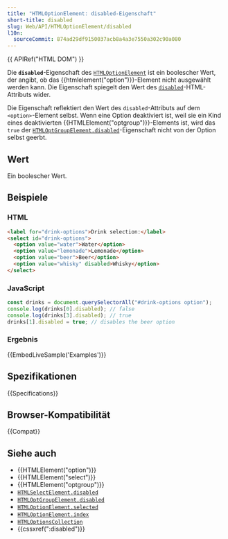 ```yaml
---
title: "HTMLOptionElement: disabled-Eigenschaft"
short-title: disabled
slug: Web/API/HTMLOptionElement/disabled
l10n:
  sourceCommit: 874ad29df9150037acb8a4a3e7550a302c90a080
---
```


{{ APIRef("HTML DOM") }}

Die **`disabled`**-Eigenschaft des [`HTMLOptionElement`](/de/docs/Web/API/HTMLOptionElement) ist ein boolescher Wert, der angibt, ob das {{htmlelement("option")}}-Element nicht ausgewählt werden kann. Die Eigenschaft spiegelt den Wert des [`disabled`](/de/docs/Web/HTML/Reference/Elements/option#disabled)-HTML-Attributs wider.

Die Eigenschaft reflektiert den Wert des `disabled`-Attributs auf dem `<option>`-Element selbst. Wenn eine Option deaktiviert ist, weil sie ein Kind eines deaktivierten {{HTMLElement("optgroup")}}-Elements ist, wird das `true` der [`HTMLOptGroupElement.disabled`](/de/docs/Web/API/HTMLOptGroupElement/disabled)-Eigenschaft nicht von der Option selbst geerbt.

## Wert

Ein boolescher Wert.

## Beispiele

### HTML

```html
<label for="drink-options">Drink selection:</label>
<select id="drink-options">
  <option value="water">Water</option>
  <option value="lemonade">Lemonade</option>
  <option value="beer">Beer</option>
  <option value="whisky" disabled>Whisky</option>
</select>
```

### JavaScript

```js
const drinks = document.querySelectorAll("#drink-options option");
console.log(drinks[0].disabled); // false
console.log(drinks[3].disabled); // true
drinks[1].disabled = true; // disables the beer option
```

### Ergebnis

{{EmbedLiveSample('Examples')}}

## Spezifikationen

{{Specifications}}

## Browser-Kompatibilität

{{Compat}}

## Siehe auch

- {{HTMLElement("option")}}
- {{HTMLElement("select")}}
- {{HTMLElement("optgroup")}}
- [`HTMLSelectElement.disabled`](/de/docs/Web/API/HTMLSelectElement/disabled)
- [`HTMLOptGroupElement.disabled`](/de/docs/Web/API/HTMLOptGroupElement/disabled)
- [`HTMLOptionElement.selected`](/de/docs/Web/API/HTMLOptionElement/selected)
- [`HTMLOptionElement.index`](/de/docs/Web/API/HTMLOptionElement/index)
- [`HTMLOptionsCollection`](/de/docs/Web/API/HTMLOptionsCollection)
- {{cssxref(":disabled")}}
